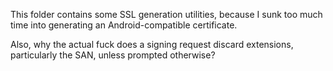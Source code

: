 This folder contains some SSL generation utilities, because I sunk too much time into generating an Android-compatible certificate. 

Also, why the actual fuck does a signing request discard extensions, particularly the SAN, unless prompted otherwise?
